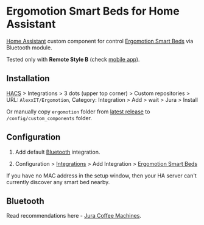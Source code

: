 # Ergomotion Smart Beds for Home Assistant

[Home Assistant](https://www.home-assistant.io/) custom component for control [Ergomotion Smart Beds](https://eu.ergomotion.com/) via Bluetooth module.

Tested only with **Remote Style B** (check [mobile app](https://play.google.com/store/apps/developer?id=Ergomotion&hl=ru&gl=US)). 

## Installation

[HACS](https://hacs.xyz/) > Integrations > 3 dots (upper top corner) > Custom repositories > URL: `AlexxIT/Ergomotion`, Category: Integration > Add > wait > Jura > Install

Or manually copy `ergomotion` folder from [latest release](https://github.com/AlexxIT/Ergomotion/releases/latest) to `/config/custom_components` folder.

## Configuration

1. Add default [Bluetooth](https://www.home-assistant.io/integrations/bluetooth/) integration. 

2. Configuration > [Integrations](https://my.home-assistant.io/redirect/integrations/) > Add Integration > [Ergomotion Smart Beds](https://my.home-assistant.io/redirect/config_flow_start/?domain=ergomotion)

If you have no MAC address in the setup window, then your HA server can't currently discover any smart bed nearby.

## Bluetooth

Read recommendations here - [Jura Coffee Machines](https://github.com/AlexxIT/Jura).
